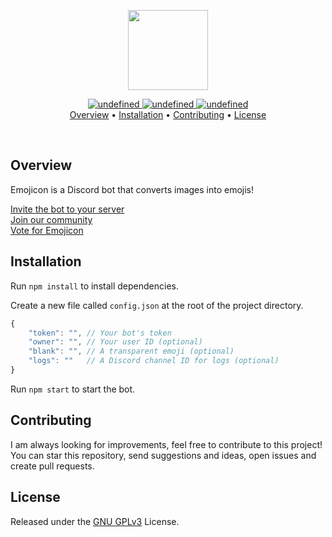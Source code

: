<p align="center">
    <img src="https://cdn.discordapp.com/emojis/768872298383933531.png?v=1" width="128"/>
</p>
<p align="center">
    <a href="https://github.com/charlypoirier/emojicon/">
        <img alt="undefined" src="https://img.shields.io/badge/Release-v2.0.0-1389BF.svg">
    </a>
    <a href="https://github.com/charlypoirier/emojicon/blob/main/LICENSE">
        <img alt="undefined" src="https://img.shields.io/badge/License-GNU_GPLv3-F56831.svg">
    </a>
    <a href="https://nodejs.org/en/">
        <img alt="undefined" src="https://img.shields.io/badge/NodeJS-14+-07a31e.svg">
    </a><br/>
    <a href="https://github.com/charlypoirier/emojicon#overview">Overview</a> •
    <a href="https://github.com/charlypoirier/emojicon#installation">Installation</a> •
    <a href="https://github.com/charlypoirier/emojicon#contributing">Contributing</a> •
    <a href="https://github.com/charlypoirier/emojicon#license">License</a>
</p><br/>

## Overview
Emojicon is a Discord bot that converts images into emojis!

[Invite the bot to your server](https://discordapp.com/api/oauth2/authorize?client_id=591203757287538690&permissions=0&scope=bot)<br/>
[Join our community](https://discord.gg/xDMAxZD)<br/>
[Vote for Emojicon](https://top.gg/bot/591203757287538690)

## Installation
Run `npm install` to install dependencies.

Create a new file called `config.json` at the root of the project directory.
```js
{
    "token": "", // Your bot's token
    "owner": "", // Your user ID (optional)
    "blank": "", // A transparent emoji (optional)
    "logs": ""   // A Discord channel ID for logs (optional)
}
```

Run `npm start` to start the bot.

## Contributing
I am always looking for improvements, feel free to contribute to this project!<br/>
You can star this repository, send suggestions and ideas, open issues and create pull requests.

## License
Released under the [GNU GPLv3](https://www.gnu.org/licenses/gpl-3.0.en.html) License.